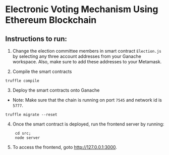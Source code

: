 # Electronic Voting Mechanism Using Ethereum Blockchain

## Instructions to run:

1. Change the election committee members in smart contract `Election.js` by selecting any three account addresses from your Ganache workspace. Also, make sure to add these addresses to your Metamask.

2. Compile the smart contracts
```
truffle compile
```

3. Deploy the smart contracts onto Ganache
- Note: Make sure that the chain is running on port `7545` and network id is `5777`.
```
truffle migrate --reset
```

4. Once the smart contract is deployed, run the frontend server by running:
   ```
    cd src;
    node server
   ```
5. To access the frontend, goto http://127.0.0.1:3000.